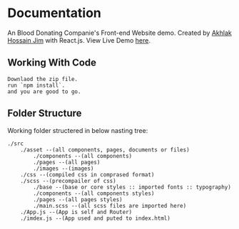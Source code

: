 # Documentation

An Blood Donating Companie's Front-end Website demo. Created by [Akhlak Hossain Jim](http://akhlak-hossain-jim.github.io/) with React.js. View Live Demo [here](https://ahj-demo-bloodbank).

## Working With Code

    Downlaod the zip file.
    run `npm install`.
    and you are good to go.

## Folder Structure

Working folder structered in below nasting tree:

    ./src
        ./asset --(all components, pages, documents or files)
            ./components --(all components)
            ./pages --(all pages)
            ./images --(images)
        ./css --(compiled css in comprased format)
        ./scss --(precompailer of css)
            ./base --(base or core styles :: imported fonts :: typography)
            ./components --(all components styles)
            ./pages --(all pages styles)
            ./main.scss --(all scss files are imported here)
        ./App.js --(App is self and Router)
        ./imdex.js --(App used and puted to index.html)
